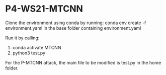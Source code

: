 # P4-WS21-MTCNN
Clone the environment using conda by running: conda env create -f environment.yaml in the base folder containing environment.yaml

Run it by calling:
  1. conda activate MTCNN
  2. python3 test.py
  
For the P-MTCNN attack, the main file to be modified is test.py in the home folder. 
